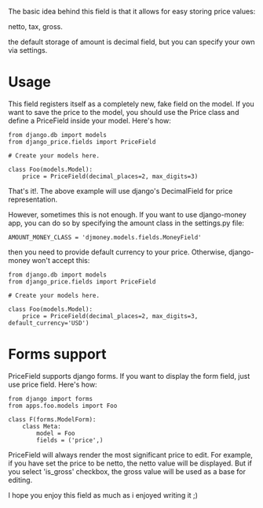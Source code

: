 The basic idea behind this field is that it allows for easy storing price values:

netto, tax, gross.

the default storage of amount is decimal field, but you can specify your own via settings.

# Usage

This field registers itself as a completely new, fake field on the model. If you want to save the price to the model, you should use the Price class and define a PriceField inside your model. Here's how:

```
from django.db import models
from django_price.fields import PriceField

# Create your models here.

class Foo(models.Model):
    price = PriceField(decimal_places=2, max_digits=3)
```

That's it!. The above example will use django's DecimalField for price representation.

However, sometimes this is not enough. If you want to use django-money app, you can do so by specifying the amount class in the settings.py file:

```
AMOUNT_MONEY_CLASS = 'djmoney.models.fields.MoneyField'
```

then you need to provide default currency to your price. Otherwise, django-money won't accept this:

```
from django.db import models
from django_price.fields import PriceField

# Create your models here.

class Foo(models.Model):
    price = PriceField(decimal_places=2, max_digits=3, default_currency='USD')
```

# Forms support

PriceField supports django forms. If you want to display the form field, just use price field. Here's how:

```
from django import forms
from apps.foo.models import Foo

class F(forms.ModelForm):
    class Meta:
        model = Foo
        fields = ('price',)
```

PriceField will always render the most significant price to edit. For example, if you have set the price to be netto, the netto value will be displayed. But if you select 'is_gross' checkbox, the gross value will be used as a base for editing.

I hope you enjoy this field as much as i enjoyed writing it ;)

